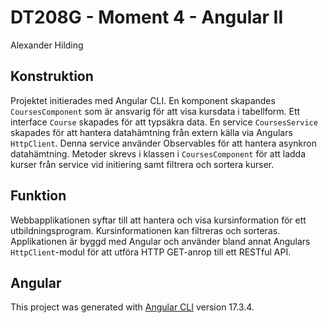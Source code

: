 # DT208G - Moment 4 - Angular II

Alexander Hilding

## Konstruktion
Projektet initierades med Angular CLI. En komponent skapandes `CoursesComponent` som är ansvarig för att visa kursdata i tabellform.
Ett interface `Course` skapades för att typsäkra data. En service `CoursesService` skapades för att hantera datahämtning från extern källa via Angulars `HttpClient`. Denna service använder Observables för att hantera asynkron datahämtning.
Metoder skrevs i klassen i `CoursesComponent` för att ladda kurser från service vid initiering samt filtrera och sortera kurser.

## Funktion
Webbapplikationen syftar till att hantera och visa kursinformation för ett utbildningsprogram. Kursinformationen kan filtreras och sorteras.
Applikationen är byggd med Angular och använder bland annat Angulars `HttpClient`-modul för att utföra HTTP GET-anrop till ett RESTful API.

## Angular
This project was generated with [Angular CLI](https://github.com/angular/angular-cli) version 17.3.4.